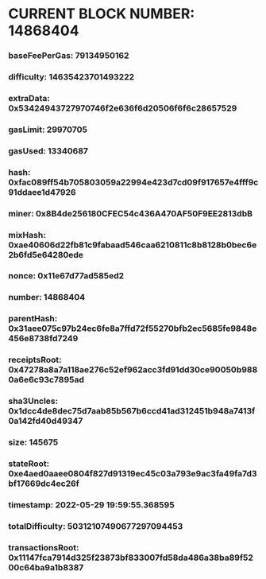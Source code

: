 # CURRENT BLOCK NUMBER: 14868404

### baseFeePerGas: 79134950162
### difficulty: 14635423701493222
### extraData: 0x53424943727970746f2e636f6d20506f6f6c28657529
### gasLimit: 29970705
### gasUsed: 13340687
### hash: 0xfac089ff54b705803059a22994e423d7cd09f917657e4fff9c91ddaee1d47926
### miner: 0x8B4de256180CFEC54c436A470AF50F9EE2813dbB
### mixHash: 0xae40606d22fb81c9fabaad546caa6210811c8b8128b0bec6e2b6fd5e64280ede
### nonce: 0x11e67d77ad585ed2
### number: 14868404
### parentHash: 0x31aee075c97b24ec6fe8a7ffd72f55270bfb2ec5685fe9848e456e8738fd7249
### receiptsRoot: 0x47278a8a7a118ae276c52ef962acc3fd91dd30ce90050b9880a6e6c93c7895ad
### sha3Uncles: 0x1dcc4de8dec75d7aab85b567b6ccd41ad312451b948a7413f0a142fd40d49347
### size: 145675
### stateRoot: 0xe4aed0aaee0804f827d91319ec45c03a793e9ac3fa49fa7d3bf17669dc4ec26f
### timestamp: 2022-05-29 19:59:55.368595
### totalDifficulty: 50312107490677297094453
### transactionsRoot: 0x11147fca7914d325f23873bf833007fd58da486a38ba89f5200c64ba9a1b8387
